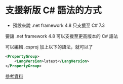 # 支援新版 C# 語法的方式

- 預設來說 .net framework 4.8 只支援至 C# 7.3

要讓 .net framework 4.8 可以支援至更高版本的 C# 語法

可以編輯 .csproj 加上以下的語法，就可以了

```xml
<PropertyGroup>
    <LangVersion>latest</LangVersion>
</PropertyGroup>
```

[參考資料](https://docs.microsoft.com/en-us/dotnet/csharp/language-reference/configure-language-version#edit-the-project-file)

